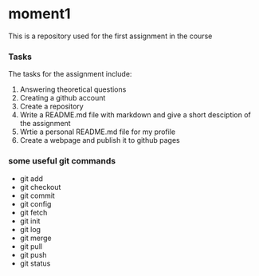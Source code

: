 # moment1
This is a repository used for the first assignment in the course

### Tasks
The tasks for the assignment include:
1. Answering theoretical questions
2.  Creating a github account
3. Create a repository
4. Write a README.md file with markdown and give a short desciption of the assignment
5. Wrtie a personal README.md file for my profile
6. Create a webpage and publish it to github pages

### some useful git commands
* git add
* git checkout
* git commit
* git config
* git fetch
* git init
* git log
* git merge
* git pull
* git push
* git status


